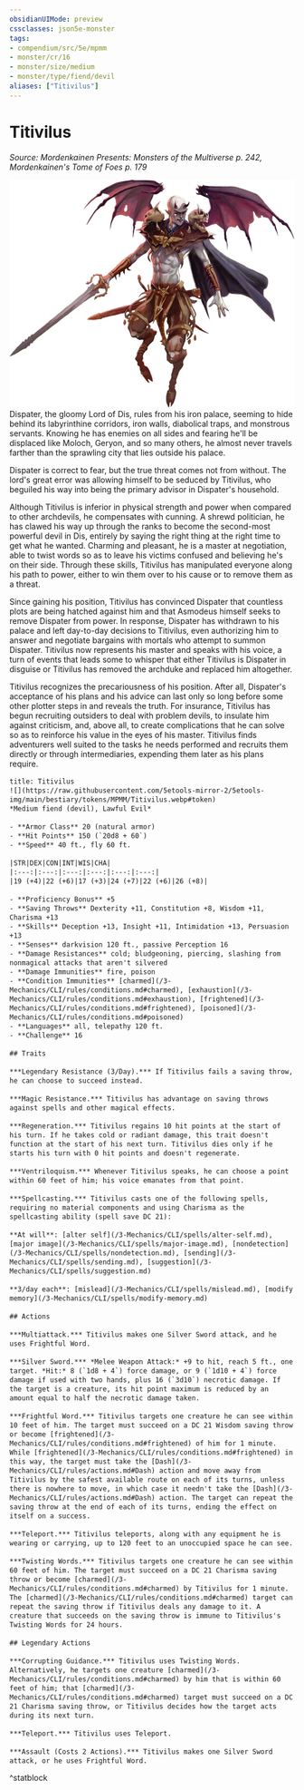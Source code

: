 ```yaml
---
obsidianUIMode: preview
cssclasses: json5e-monster
tags:
- compendium/src/5e/mpmm
- monster/cr/16
- monster/size/medium
- monster/type/fiend/devil
aliases: ["Titivilus"]
---
```

# Titivilus
*Source: Mordenkainen Presents: Monsters of the Multiverse p. 242, Mordenkainen's Tome of Foes p. 179*  

![](https://raw.githubusercontent.com/5etools-mirror-2/5etools-img/main/bestiary/MPMM/Titivilus.webp#right)  
Dispater, the gloomy Lord of Dis, rules from his iron palace, seeming to hide behind its labyrinthine corridors, iron walls, diabolical traps, and monstrous servants. Knowing he has enemies on all sides and fearing he'll be displaced like Moloch, Geryon, and so many others, he almost never travels farther than the sprawling city that lies outside his palace.

Dispater is correct to fear, but the true threat comes not from without. The lord's great error was allowing himself to be seduced by Titivilus, who beguiled his way into being the primary advisor in Dispater's household.

Although Titivilus is inferior in physical strength and power when compared to other archdevils, he compensates with cunning. A shrewd politician, he has clawed his way up through the ranks to become the second-most powerful devil in Dis, entirely by saying the right thing at the right time to get what he wanted. Charming and pleasant, he is a master at negotiation, able to twist words so as to leave his victims confused and believing he's on their side. Through these skills, Titivilus has manipulated everyone along his path to power, either to win them over to his cause or to remove them as a threat.

Since gaining his position, Titivilus has convinced Dispater that countless plots are being hatched against him and that Asmodeus himself seeks to remove Dispater from power. In response, Dispater has withdrawn to his palace and left day-to-day decisions to Titivilus, even authorizing him to answer and negotiate bargains with mortals who attempt to summon Dispater. Titivilus now represents his master and speaks with his voice, a turn of events that leads some to whisper that either Titivilus is Dispater in disguise or Titivilus has removed the archduke and replaced him altogether.

Titivilus recognizes the precariousness of his position. After all, Dispater's acceptance of his plans and his advice can last only so long before some other plotter steps in and reveals the truth. For insurance, Titivilus has begun recruiting outsiders to deal with problem devils, to insulate him against criticism, and, above all, to create complications that he can solve so as to reinforce his value in the eyes of his master. Titivilus finds adventurers well suited to the tasks he needs performed and recruits them directly or through intermediaries, expending them later as his plans require.


```ad-statblock
title: Titivilus
![](https://raw.githubusercontent.com/5etools-mirror-2/5etools-img/main/bestiary/tokens/MPMM/Titivilus.webp#token)
*Medium fiend (devil), Lawful Evil*

- **Armor Class** 20 (natural armor)
- **Hit Points** 150 (`20d8 + 60`) 
- **Speed** 40 ft., fly 60 ft.

|STR|DEX|CON|INT|WIS|CHA|
|:---:|:---:|:---:|:---:|:---:|:---:|
|19 (+4)|22 (+6)|17 (+3)|24 (+7)|22 (+6)|26 (+8)|

- **Proficiency Bonus** +5
- **Saving Throws** Dexterity +11, Constitution +8, Wisdom +11, Charisma +13
- **Skills** Deception +13, Insight +11, Intimidation +13, Persuasion +13
- **Senses** darkvision 120 ft., passive Perception 16
- **Damage Resistances** cold; bludgeoning, piercing, slashing from nonmagical attacks that aren't silvered
- **Damage Immunities** fire, poison
- **Condition Immunities** [charmed](/3-Mechanics/CLI/rules/conditions.md#charmed), [exhaustion](/3-Mechanics/CLI/rules/conditions.md#exhaustion), [frightened](/3-Mechanics/CLI/rules/conditions.md#frightened), [poisoned](/3-Mechanics/CLI/rules/conditions.md#poisoned)
- **Languages** all, telepathy 120 ft.
- **Challenge** 16

## Traits

***Legendary Resistance (3/Day).*** If Titivilus fails a saving throw, he can choose to succeed instead.

***Magic Resistance.*** Titivilus has advantage on saving throws against spells and other magical effects.

***Regeneration.*** Titivilus regains 10 hit points at the start of his turn. If he takes cold or radiant damage, this trait doesn't function at the start of his next turn. Titivilus dies only if he starts his turn with 0 hit points and doesn't regenerate.

***Ventriloquism.*** Whenever Titivilus speaks, he can choose a point within 60 feet of him; his voice emanates from that point.

***Spellcasting.*** Titivilus casts one of the following spells, requiring no material components and using Charisma as the spellcasting ability (spell save DC 21):

**At will**: [alter self](/3-Mechanics/CLI/spells/alter-self.md), [major image](/3-Mechanics/CLI/spells/major-image.md), [nondetection](/3-Mechanics/CLI/spells/nondetection.md), [sending](/3-Mechanics/CLI/spells/sending.md), [suggestion](/3-Mechanics/CLI/spells/suggestion.md)

**3/day each**: [mislead](/3-Mechanics/CLI/spells/mislead.md), [modify memory](/3-Mechanics/CLI/spells/modify-memory.md)

## Actions

***Multiattack.*** Titivilus makes one Silver Sword attack, and he uses Frightful Word.

***Silver Sword.*** *Melee Weapon Attack:* +9 to hit, reach 5 ft., one target. *Hit:* 8 (`1d8 + 4`) force damage, or 9 (`1d10 + 4`) force damage if used with two hands, plus 16 (`3d10`) necrotic damage. If the target is a creature, its hit point maximum is reduced by an amount equal to half the necrotic damage taken.

***Frightful Word.*** Titivilus targets one creature he can see within 10 feet of him. The target must succeed on a DC 21 Wisdom saving throw or become [frightened](/3-Mechanics/CLI/rules/conditions.md#frightened) of him for 1 minute. While [frightened](/3-Mechanics/CLI/rules/conditions.md#frightened) in this way, the target must take the [Dash](/3-Mechanics/CLI/rules/actions.md#Dash) action and move away from Titivilus by the safest available route on each of its turns, unless there is nowhere to move, in which case it needn't take the [Dash](/3-Mechanics/CLI/rules/actions.md#Dash) action. The target can repeat the saving throw at the end of each of its turns, ending the effect on itself on a success.

***Teleport.*** Titivilus teleports, along with any equipment he is wearing or carrying, up to 120 feet to an unoccupied space he can see.

***Twisting Words.*** Titivilus targets one creature he can see within 60 feet of him. The target must succeed on a DC 21 Charisma saving throw or become [charmed](/3-Mechanics/CLI/rules/conditions.md#charmed) by Titivilus for 1 minute. The [charmed](/3-Mechanics/CLI/rules/conditions.md#charmed) target can repeat the saving throw if Titivilus deals any damage to it. A creature that succeeds on the saving throw is immune to Titivilus's Twisting Words for 24 hours.

## Legendary Actions

***Corrupting Guidance.*** Titivilus uses Twisting Words. Alternatively, he targets one creature [charmed](/3-Mechanics/CLI/rules/conditions.md#charmed) by him that is within 60 feet of him; that [charmed](/3-Mechanics/CLI/rules/conditions.md#charmed) target must succeed on a DC 21 Charisma saving throw, or Titivilus decides how the target acts during its next turn.

***Teleport.*** Titivilus uses Teleport.

***Assault (Costs 2 Actions).*** Titivilus makes one Silver Sword attack, or he uses Frightful Word.
```
^statblock